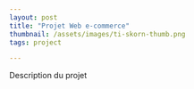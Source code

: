 ```yaml
---
layout: post
title: "Projet Web e-commerce"
thumbnail: /assets/images/ti-skorn-thumb.png
tags: project

---
```


Description du projet
